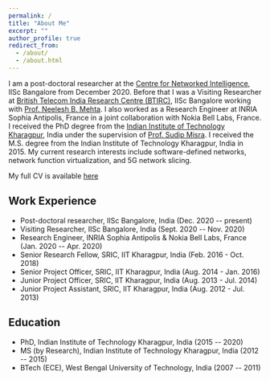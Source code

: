 ```yaml
---
permalink: /
title: "About Me"
excerpt: ""
author_profile: true
redirect_from: 
  - /about/
  - /about.html
---
```


I am a post-doctoral researcher at the [Centre for Networked Intelligence](https://cni.iisc.ac.in/), IISc Bangalore from December 2020. Before that I was a Visiting Researcher at [British Telecom India Research Centre (BTIRC)](https://btirc.iisc.ac.in/), IISc Bangalore working with [Prof. Neelesh B. Mehta](https://ece.iisc.ac.in/~nextgenwrl/Neelesh.html). I also worked as a Research Engineer at INRIA Sophia Antipolis, France in a joint collaboration with Nokia Bell Labs, France. I received the PhD degree from the [Indian Institute of Technology Kharagpur](http://www.iitkgp.ac.in/), India under the supervision of [Prof. Sudip Misra](https://cse.iitkgp.ac.in/~smisra/). I received the M.S. degree from the Indian Institute of Technology Kharagpur, India in 2015. My current research interests include software-defined networks, network function virtualization, and 5G network slicing.

My full CV is available [here](https://samareshbera.github.io/files/Samaresh_Bera_CV.pdf)

Work Experience
----------
* Post-doctoral researcher, IISc Bangalore, India (Dec. 2020 -- present)
* Visiting Researcher, IISc Bangalore, India (Sept. 2020 -- Nov. 2020)
* Research Engineer, INRIA Sophia Antipolis & Nokia Bell Labs, France (Jan. 2020 -- Apr. 2020)
* Senior Research Fellow, SRIC, IIT Kharagpur, India (Feb. 2016 - Oct. 2018)
* Senior Project Officer, SRIC, IIT Kharagpur, India (Aug. 2014 - Jan. 2016)
* Junior Project Officer, SRIC, IIT Kharagpur, India (Aug. 2013 - Jul. 2014)
* Junior Project Assistant, SRIC, IIT Kharagpur, India (Aug. 2012 - Jul. 2013)

Education
---------
* PhD, Indian Institute of Technology Kharagpur, India (2015 -- 2020)
* MS (by Research), Indian Institute of Technology Kharagpur, India (2012 -- 2015)
* BTech (ECE), West Bengal University of Technology, India (2007 -- 2011)

